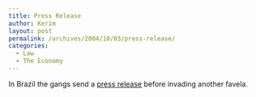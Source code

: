 ```yaml
---
title: Press Release
author: Kerim
layout: post
permalink: /archives/2004/10/03/press-release/
categories:
  - Law
  - The Economy
---
```

In Brazil the gangs send a <a href="http://blogs.law.harvard.edu/ethan/2004/10/03#a376" onclick="_gaq.push(['_trackEvent', 'outbound-article', 'http://blogs.law.harvard.edu/ethan/2004/10/03#a376', 'press release']);" >press release</a> before invading another favela.

